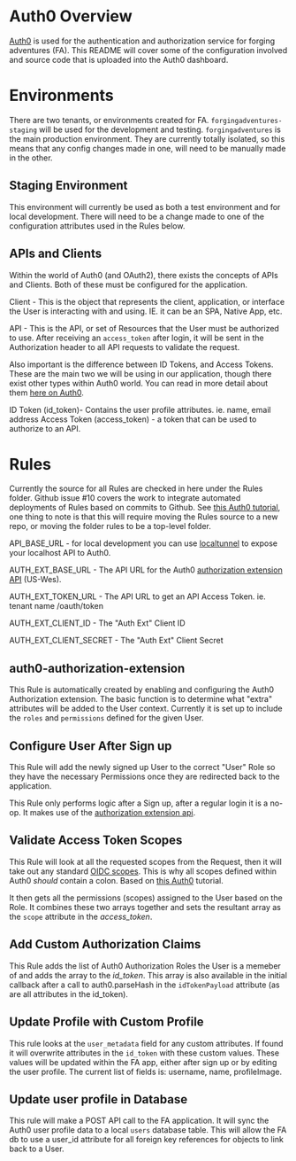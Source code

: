 # Auth0 Overview

[Auth0](https://auth0.com/) is used for the authentication and authorization service for forging adventures (FA). This README will cover some of the configuration involved and source code that is uploaded into the Auth0 dashboard. 

# Environments

There are two tenants, or environments created for FA. `forgingadventures-staging` will be used for the development and testing. `forgingadventures` is the main production environment. They are currently totally isolated, so this means that any config changes made in one, will need to be manually made in the other. 

## Staging Environment

This environment will currently be used as both a test environment and for local development. There will need to be a change made to one of the configuration attributes used in the Rules below. 

## APIs and Clients

Within the world of Auth0 (and OAuth2), there exists the concepts of APIs and Clients. Both of these must be configured for the application. 

Client - This is the object that represents the client, application, or interface the User is interacting with and using. IE. it can be an SPA, Native App, etc. 

API - This is the API, or set of Resources that the User must be authorized to use. After receiving an `access_token` after login, it will be sent in the Authorization header to all API requests to validate the request. 

Also important is the difference between ID Tokens, and Access Tokens. These are the main two we will be using in our application, though there exist other types within Auth0 world. You can read in more detail about them [here on Auth0](https://auth0.com/docs/tokens).

ID Token (id_token)- Contains the user profile attributes. ie. name, email address
Access Token (access_token) - a token that can be used to authorize to an API.

# Rules

Currently the source for all Rules are checked in here under the Rules folder. 
Github issue #10 covers the work to integrate automated deployments of Rules based on commits to Github. See [this Auth0 tutorial](https://auth0.com/docs/extensions/github-deploy), one thing to note is that this will require moving the Rules source to a new repo, or moving the folder rules to be a top-level folder.

API_BASE_URL - for local development you can use [localtunnel](https://localtunnel.github.io/www/) to expose your localhost API to Auth0. 

AUTH_EXT_BASE_URL - The API URL for the Auth0 [authorization extension API](https://auth0.com/docs/api/authorization-extension?http#find-your-extension-url) (US-Wes).

AUTH_EXT_TOKEN_URL - The API URL to get an API Access Token. ie. tenant name /oauth/token

AUTH_EXT_CLIENT_ID - The "Auth Ext" Client ID

AUTH_EXT_CLIENT_SECRET - The "Auth Ext" Client Secret

## auth0-authorization-extension

This Rule is automatically created by enabling and configuring the Auth0 Authorization extension. The basic function is to determine what "extra" attributes will be added to the User context. Currently it is set up to include the `roles` and `permissions` defined for the given User.

## Configure User After Sign up

This Rule will add the newly signed up User to the correct "User" Role so they have the necessary Permissions once they are redirected back to the application. 

This Rule only performs logic after a Sign up, after a regular login it is a no-op. It makes use of the [authorization extension api](https://auth0.com/docs/api/authorization-extension?http#find-your-extension-url).

## Validate Access Token Scopes

This Rule will look at all the requested scopes from the Request, then it will take out any standard [OIDC scopes](http://openid.net/specs/openid-connect-core-1_0.html#ScopeClaims). This is why all scopes defined within Auth0 *should* contain a colon. Based on [this Auth0](https://auth0.com/docs/architecture-scenarios/application/spa-api/part-2#create-a-rule-to-validate-token-scopes) tutorial.

It then gets all the permissions (scopes) assigned to the User based on the Role. It combines these two arrays together and sets the resultant array as the `scope` attribute in the *access_token*. 

## Add Custom Authorization Claims

This Rule adds the list of Auth0 Authorization Roles the User is a memeber of and adds the array to the *id_token*. This array is also available in the initial callback after a call to auth0.parseHash in the `idTokenPayload` attribute (as are all attributes in the id_token). 

## Update Profile with Custom Profile

This rule looks at the `user_metadata` field for any custom attributes. If found it will overwrite attributes in the `id_token` with these custom values. These values will be updated within the FA app, either after sign up or by editing the user profile. The current list of fields is:  username, name, profileImage. 

## Update user profile in Database

This rule will make a POST API call to the FA application. It will sync the Auth0 user profile data to a local `users` database table. This will allow the FA db to use a user_id attribute for all foreign key references for objects to link back to a User. 

